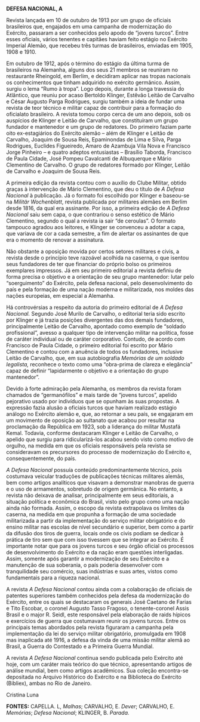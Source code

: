 **DEFESA NACIONAL, A**

Revista lançada em 10 de outubro de 1913 por um grupo de oficiais
brasileiros que, engajados em uma campanha de modernização do Exército,
passaram a ser conhecidos pelo apodo de “jovens turcos”. Entre esses
oficiais, vários tenentes e capitães haviam feito estágio no Exército
Imperial Alemão, que recebeu três turmas de brasileiros, enviadas em
1905, 1908 e 1910.

Em outubro de 1912, após o término do estágio da última turma de
brasileiros na Alemanha, alguns dos seus 21 membros se reuniram no
restaurante Rheingold, em Berlim, e decidiram aplicar nas tropas
nacionais os conhecimentos que tinham adquirido no exército germânico.
Assim, surgiu o lema “Rumo à tropa”. Logo depois, durante a longa
travessia do Atlântico, que reuniu por acaso Bertoldo Klinger, Estêvão
Leitão de Carvalho e César Augusto Parga Rodrigues, surgiu também a
ideia de fundar uma revista de teor técnico e militar capaz de
contribuir para a formação do oficialato brasileiro. A revista tomou
corpo cerca de um ano depois, sob os auspícios de Klinger e Leitão de
Carvalho, que constituíram um grupo fundador e mantenedor e um grupo de
redatores. Do primeiro faziam parte oito ex-estagiários do Exército
alemão – além de Klinger e Leitão de Carvalho, Joaquim de Sousa Reis,
Epaminondas de Lima e Silva, Parga Rodrigues, Euclides Figueiredo, Amaro
de Azambuja Vila Nova e Francisco Jorge Pinheiro – e quatro adeptos
entusiastas – Brasílio Taborda, Francisco de Paula Cidade, José Pompeu
Cavalcanti de Albuquerque e Mário Clementino de Carvalho. O grupo de
redatores formado por Klinger, Leitão de Carvalho e Joaquim de Sousa
Reis.

A primeira edição da revista contou com o auxílio do Clube Militar,
obtido graças à intervenção de Mário Clementino, que deu o título de *A
Defesa Nacional* à publicação. Já o formato foi escolhido por Klinger e
baseou-se na *Militär Wochenblatt*, revista publicada por militares
alemães em Berlim desde 1816, da qual era assinante. Por isso, a
primeira edição de *A Defesa Nacional* saiu sem capa, o que contrariou o
senso estético de Mário Clementino, segundo o qual a revista ia sair “de
ceroulas”. O formato tampouco agradou aos leitores, e Klinger se
convenceu a adotar a capa, que variava de cor a cada semestre, a fim de
alertar os assinantes de que era o momento de renovar a assinatura.

Não obstante a oposição movida por certos setores militares e civis, a
revista desde o princípio teve razoável acolhida na caserna, o que
isentou seus fundadores de ter que financiar do próprio bolso os
primeiros exemplares impressos. Já em seu primeiro editorial a revista
definiu de forma precisa o objetivo e a orientação de seu grupo
mantenedor: lutar pelo “soerguimento” do Exército, pela defesa nacional,
pelo desenvolvimento do país e pela formação de uma nação moderna e
militarizada, nos moldes das nações europeias, em especial a Alemanha.

Há controvérsias a respeito da autoria do primeiro editorial de *A
Defesa Nacional.* Segundo José Murilo de Carvalho, o editorial teria
sido escrito por Klinger e já trazia posições divergentes das dos demais
fundadores, principalmente Leitão de Carvalho, apontado como exemplo de
“soldado profissional”, avesso a qualquer tipo de intervenção militar na
política, fosse de caráter individual ou de caráter corporativo.
Contudo, de acordo com Francisco de Paula Cidade, o primeiro editorial
foi escrito por Mário Clementino e contou com a anuência de todos os
fundadores, inclusive Leitão de Carvalho, que, em sua autobiografia
*Memórias de um soldado legalista,* reconhece o texto como uma
“obra-prima de clareza e elegância” capaz de definir “lapidarmente o
objetivo e a orientação do grupo mantenedor”.

Devido à forte admiração pela Alemanha, os membros da revista foram
chamados de “germanófilos” e mais tarde de “jovens turcos”, apelido
pejorativo usado por indivíduos que se opunham às suas propostas. A
expressão fazia alusão a oficiais turcos que haviam realizado estágio
análogo no Exército alemão e, que, ao retornar a seu país, se engajaram
em um movimento de oposição ao sultanato que acabou por resultar na
proclamação da República em 1923, sob a liderança do militar Mustafá
Kemal. Todavia, conforme destacaram Klinger e Leitão de Carvalho, o
apelido que surgiu para ridicularizá-los acabou sendo visto como motivo
de orgulho, na medida em que os oficiais responsáveis pela revista se
consideravam os precursores do processo de modernização do Exército e,
consequentemente, do país.

*A Defesa Nacional* possuía conteúdo predominantemente técnico, pois
costumava veicular traduções de publicações técnicas militares alemãs,
bem como artigos analíticos que visavam a demonstrar manobras de guerra
e o uso de armamentos, sobretudo de origem germânica. No entanto, a
revista não deixava de analisar, principalmente em seus editoriais, a
situação política e econômica do Brasil, visto pelo grupo como uma nação
ainda não formada. Assim, o escopo da revista extrapolava os limites da
caserna, na medida em que propunha a formação de uma sociedade
militarizada a partir da implementação do serviço militar obrigatório e
do ensino militar nas escolas de nível secundário e superior, bem como a
partir da difusão dos tiros de guerra, locais onde os civis podiam se
dedicar à prática de tiro sem que com isso tivessem que se integrar ao
Exército. É importante notar que para os jovens turcos e seu órgão
oficial os processos de desenvolvimento do Exército e da nação eram
questões interligadas. Assim, somente após garantir a modernização de
seu Exército e a manutenção de sua soberania, o país poderia desenvolver
com tranquilidade seu comércio, suas indústrias e suas artes, vistos
como fundamentais para a riqueza nacional.

A revista *A Defesa Nacional* contou ainda com a colaboração de oficiais
de patentes superiores também conhecidos pela defesa da modernização do
Exército, entre os quais se destacaram os generais José Caetano de
Farias e Tito Escobar, o coronel Augusto Tasso Fragoso, o
tenente-coronel Assis Brasil e o major R. Seidl, este responsável pela
elaboração de raids hípicos e exercícios de guerra que costumavam reunir
os jovens turcos. Entre os principais temas abordados pela revista
figuraram a campanha pela implementação da lei do serviço militar
obrigatório, promulgada em 1908 mas inaplicada até 1916, a defesa da
vinda de uma missão militar alemã ao Brasil, a Guerra do Contestado e a
Primeira Guerra Mundial.

A revista *A Defesa Nacional* continua sendo publicada pelo Exército até
hoje, com um caráter mais teórico do que técnico, apresentando artigos
de análise mundial, bem como artigos acadêmicos. Sua coleção encontra-se
depositada no Arquivo Histórico do Exército e na Biblioteca do Exército
(Bibliex), ambas no Rio de Janeiro.

Cristina Luna

**FONTES:** CAPELLA. L, *Malhas*; CARVALHO, E. *Dever*; CARVALHO, E.
*Memórias*; *Defesa Nacional*; KLINGER, B. *Parada.*
